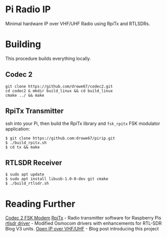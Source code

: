 # Pi Radio IP

Minimal hardware IP over VHF/UHF Radio using RpiTx and RTLSDRs.

# Building

This procedure builds everything locally.

## Codec 2

```
git clone https://github.com/drowe67/codec2.git
cd codec2 & mkdir build_linux && cd build_linux
cmake ../ && make
```

## RpiTx Transmitter

ssh into your Pi, then build the RpiTx library and ```fsk_rpitx``` FSK modulator application:
```
$ git clone https://github.com:drowe67/pirip.git
$ ./build_rpitx.sh
$ cd tx && make
```
   
## RTLSDR Receiver

```
$ sudo apt update
$ sudo apt install libusb-1.0-0-dev git cmake
$ ./build_rtlsdr.sh

```

# Reading Further

[Codec 2 FSK Modem](https://github.com/drowe67/codec2/blob/master/README_fsk.md)
[RpiTx](https://github.com/F5OEO/rpitx) - Radio transmitter software for Raspberry Pis
[rtlsdr driver](https://github.com/rtlsdrblog/rtl-sdr-blog) - Modified Osmocom drivers with enhancements for RTL-SDR Blog V3 units. 
[Open IP over VHF/UHF](http://www.rowetel.com/?p=7207) - Blog post introducing this project
